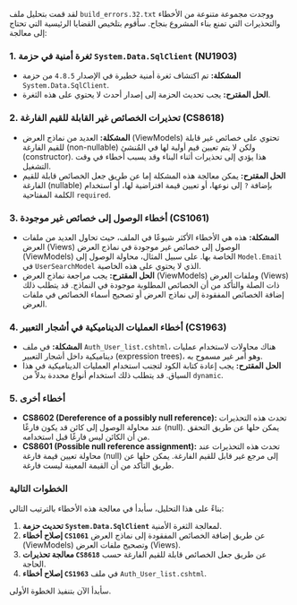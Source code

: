 لقد قمت بتحليل ملف `build_errors.32.txt` ووجدت مجموعة متنوعة من الأخطاء والتحذيرات التي تمنع بناء المشروع بنجاح. سأقوم بتلخيص القضايا الرئيسية التي تحتاج إلى معالجة:

### 1. ثغرة أمنية في حزمة `System.Data.SqlClient` (NU1903)

- **المشكلة:** تم اكتشاف ثغرة أمنية خطيرة في الإصدار `4.8.5` من حزمة `System.Data.SqlClient`.
- **الحل المقترح:** يجب تحديث الحزمة إلى إصدار أحدث لا يحتوي على هذه الثغرة.

### 2. تحذيرات الخصائص غير القابلة للقيم الفارغة (CS8618)

- **المشكلة:** العديد من نماذج العرض (ViewModels) تحتوي على خصائص غير قابلة للقيم الفارغة (non-nullable) ولكن لا يتم تعيين قيم أولية لها في المُنشئ (constructor). هذا يؤدي إلى تحذيرات أثناء البناء وقد يسبب أخطاء في وقت التشغيل.
- **الحل المقترح:** يمكن معالجة هذه المشكلة إما عن طريق جعل الخصائص قابلة للقيم الفارغة (nullable) بإضافة `?` إلى نوعها، أو تعيين قيمة افتراضية لها، أو استخدام الكلمة المفتاحية `required`.

### 3. أخطاء الوصول إلى خصائص غير موجودة (CS1061)

- **المشكلة:** هذه هي الأخطاء الأكثر شيوعًا في الملف، حيث تحاول العديد من ملفات العرض (Views) الوصول إلى خصائص غير موجودة في نماذج العرض (ViewModels) الخاصة بها. على سبيل المثال، محاولة الوصول إلى `Model.Email` في `UserSearchModel` الذي لا يحتوي على هذه الخاصية.
- **الحل المقترح:** يجب مراجعة نماذج العرض (ViewModels) وملفات العرض (Views) ذات الصلة والتأكد من أن الخصائص المطلوبة موجودة في النماذج. قد يتطلب ذلك إضافة الخصائص المفقودة إلى نماذج العرض أو تصحيح أسماء الخصائص في ملفات العرض.

### 4. أخطاء العمليات الديناميكية في أشجار التعبير (CS1963)

- **المشكلة:** في ملف `Auth_User_list.cshtml`، هناك محاولات لاستخدام عمليات ديناميكية داخل أشجار التعبير (expression trees)، وهو أمر غير مسموح به.
- **الحل المقترح:** يجب إعادة كتابة الكود لتجنب استخدام العمليات الديناميكية في هذا السياق. قد يتطلب ذلك استخدام أنواع محددة بدلاً من `dynamic`.

### 5. أخطاء أخرى

- **CS8602 (Dereference of a possibly null reference):** تحدث هذه التحذيرات عند محاولة الوصول إلى كائن قد يكون فارغًا (null). يمكن حلها عن طريق التحقق من أن الكائن ليس فارغًا قبل استخدامه.
- **CS8601 (Possible null reference assignment):** تحدث هذه التحذيرات عند محاولة تعيين قيمة فارغة (null) إلى مرجع غير قابل للقيم الفارغة. يمكن حلها عن طريق التأكد من أن القيمة المعينة ليست فارغة.

### الخطوات التالية

بناءً على هذا التحليل، سأبدأ في معالجة هذه الأخطاء بالترتيب التالي:

1.  **تحديث حزمة `System.Data.SqlClient`** لمعالجة الثغرة الأمنية.
2.  **إصلاح أخطاء `CS1061`** عن طريق إضافة الخصائص المفقودة إلى نماذج العرض (ViewModels) وتصحيح ملفات العرض (Views).
3.  **معالجة تحذيرات `CS8618`** عن طريق جعل الخصائص قابلة للقيم الفارغة حسب الحاجة.
4.  **إصلاح أخطاء `CS1963`** في ملف `Auth_User_list.cshtml`.

سأبدأ الآن بتنفيذ الخطوة الأولى.

